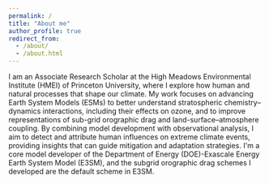```yaml
---
permalink: /
title: "About me"
author_profile: true
redirect_from: 
  - /about/
  - /about.html
---
```


I am an Associate Research Scholar at the High Meadows Environmental Institute (HMEI) of Princeton University, where I explore how human and natural processes that shape our climate. My work focuses on advancing Earth System Models (ESMs) to better understand stratospheric chemistry–dynamics interactions, including their effects on ozone, and to improve representations of sub-grid orographic drag and land-surface–atmosphere coupling. By combining model development with observational analysis, I aim to detect and attribute human influences on extreme climate events, providing insights that can guide mitigation and adaptation strategies. I'm a core model developer of the Department of Energy (DOE)-Exascale Energy Earth System Model (E3SM), and the subgrid orographic drag schemes I developed are the default scheme in E3SM.
